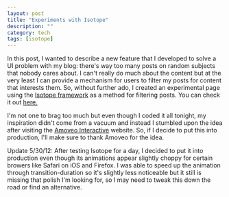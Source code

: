 ```yaml
---
layout: post
title: "Experiments with Isotope"
description: ""
category: tech
tags: [isotope]
---
```

In this post, I wanted to describe a new feature that I
developed to solve a UI problem with my blog: there's way too many posts
on random subjects that nobody cares about. I can't really do much about
the content but at the very least I can provide a mechanism for users to
filter my posts for content that interests them. So, without further ado, I created an experimental page using
the <a href="http://isotope.metafizzy.co/" target="_blank">Isotope framework</a>
as a method for filtering posts. You can check it out 
<a href="http://test.minh.io" target="_blank">here.</a>

I'm not one to brag too much but even though I coded it all tonight, my inspiration
didn't come from a vacuum and instead I stumbled upon the idea after visiting
the <a href="http://www.amoveointeractive.com/index.html" target="_blank">Amoveo Interactive</a> website.
So, if I decide to put this into production, I'll make sure to thank Amoveo for the
idea.

Update 5/30/12: After testing Isotope for a day, I decided to put it into production
even though its animations appear slightly choppy for certain browers like 
Safari on iOS and Firefox. I was able to speed up the animation through
transition-duration so it's slightly less noticeable but it still is missing
that polish I'm looking for, so I may need to tweak this down the road or
find an alternative.
